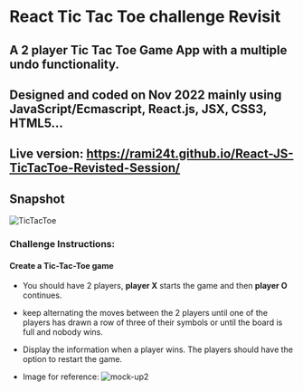 # React Tic Tac Toe challenge Revisit

## A 2 player Tic Tac Toe Game App with a multiple undo functionality.
## Designed and coded on Nov 2022 mainly using JavaScript/Ecmascript, React.js, JSX, CSS3, HTML5...

## Live version: https://rami24t.github.io/React-JS-TicTacToe-Revisted-Session/

## Snapshot

![TicTacToe](https://github.com/Rami24t/React-JS-TicTacToe-Revisted-Session/assets/103028944/908f17eb-ded5-4ace-b7d5-5c6778c402ca)


### Challenge Instructions:

#### Create a Tic-Tac-Toe game
- You should have 2 players, **player X** starts the game and then **player O** continues.
- keep alternating the moves between the 2 players until one of the players has drawn a row of three of their symbols or until the board is full and nobody wins.
- Display the information when a player wins. The players should have the option to restart the game.

-   Image for reference:
    ![mock-up2](mock-up2.png)
